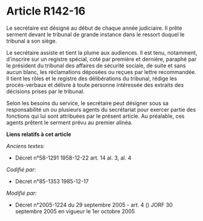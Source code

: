 # Article R142-16

Le secrétaire est désigné au début de chaque année judiciaire. Il prête serment devant le tribunal de grande instance dans le
ressort duquel le tribunal a son siège. 

Le secrétaire assiste et tient la plume aux audiences. Il est tenu, notamment, d'inscrire sur un registre spécial, coté par
première et dernière, paraphé par le président du tribunal des affaires de sécurité sociale, de suite et sans aucun blanc,
les réclamations déposées ou reçues par lettre recommandée. Il tient les rôles et le registre des délibérations du tribunal,
rédige les procès-verbaux et délivre à toute personne intéressée des extraits des décisions prises par le tribunal. 

Selon les besoins du service, le secrétaire peut désigner sous sa responsabilité un ou plusieurs agents du secrétariat pour
exercer partie des fonctions qui lui sont attribuées par le présent article. Au préalable, ces agents prêtent le serment
prévu au premier alinéa.

**Liens relatifs à cet article**

_Anciens textes_:

  - Décret n°58-1291 1958-12-22 art. 14 al. 3, al. 4

_Codifié par_:

  - Décret n°85-1353 1985-12-17

_Modifié par_:

  - Décret n°2005-1224 du 29 septembre 2005 - art. 4 () JORF 30 septembre 2005 en vigueur le 1er octobre 2005
